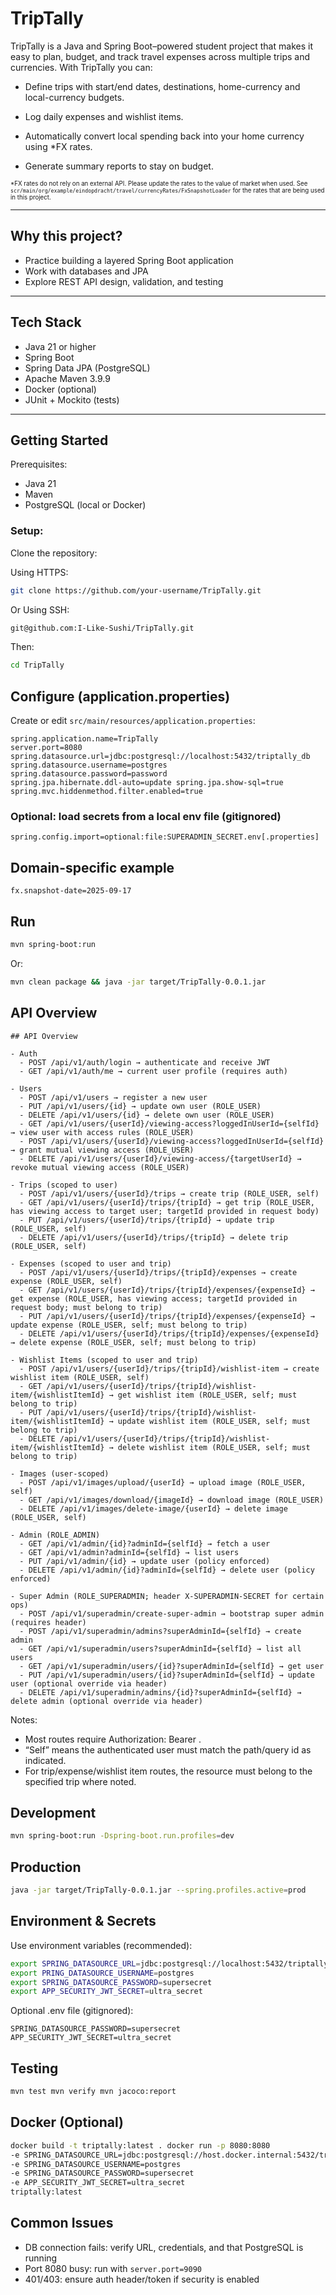 # TripTally

TripTally is a Java and Spring Boot–powered student project that makes it easy to plan, budget, and track travel expenses across multiple trips and currencies. With TripTally you can:

- Define trips with start/end dates, destinations, home-currency and local-currency budgets.

- Log daily expenses and wishlist items.

- Automatically convert local spending back into your home currency using *FX rates.

- Generate summary reports to stay on budget.

<sub><sup>*FX rates do not rely on an external API. Please update the rates to the value of market when used.
See `scr/main/org/example/eindopdracht/travel/currencyRates/FxSnapshotLoader` for the rates that are being used in this project.</sup></sub>

---

## Why this project?

- Practice building a layered Spring Boot application
- Work with databases and JPA
- Explore REST API design, validation, and testing

---

## Tech Stack

- Java 21 or higher
- Spring Boot
- Spring Data JPA (PostgreSQL)
- Apache Maven 3.9.9
- Docker (optional)
- JUnit + Mockito (tests)

---

## Getting Started

Prerequisites:

- Java 21
- Maven
- PostgreSQL (local or Docker)

### Setup:

Clone the repository:

Using HTTPS:
```bash
git clone https://github.com/your-username/TripTally.git
```

Or Using SSH:
```bash
git@github.com:I-Like-Sushi/TripTally.git
```

Then:

```bash
cd TripTally
```


## Configure (application.properties)

Create or edit `src/main/resources/application.properties`:

```properties
spring.application.name=TripTally
server.port=8080
spring.datasource.url=jdbc:postgresql://localhost:5432/triptally_db
spring.datasource.username=postgres spring.datasource.password=password
spring.jpa.hibernate.ddl-auto=update spring.jpa.show-sql=true
spring.mvc.hiddenmethod.filter.enabled=true
```

### Optional: load secrets from a local env file (gitignored)

```properties
spring.config.import=optional:file:SUPERADMIN_SECRET.env[.properties]
```

## Domain-specific example

```properties
fx.snapshot-date=2025-09-17
```

## Run

```bash
mvn spring-boot:run
```
Or:
```bash
mvn clean package && java -jar target/TripTally-0.0.1.jar
```


## API Overview

```text
## API Overview

- Auth
  - POST /api/v1/auth/login → authenticate and receive JWT
  - GET /api/v1/auth/me → current user profile (requires auth)

- Users
  - POST /api/v1/users → register a new user
  - PUT /api/v1/users/{id} → update own user (ROLE_USER)
  - DELETE /api/v1/users/{id} → delete own user (ROLE_USER)
  - GET /api/v1/users/{userId}/viewing-access?loggedInUserId={selfId} → view user with access rules (ROLE_USER)
  - POST /api/v1/users/{userId}/viewing-access?loggedInUserId={selfId} → grant mutual viewing access (ROLE_USER)
  - DELETE /api/v1/users/{userId}/viewing-access/{targetUserId} → revoke mutual viewing access (ROLE_USER)

- Trips (scoped to user)
  - POST /api/v1/users/{userId}/trips → create trip (ROLE_USER, self)
  - GET /api/v1/users/{userId}/trips/{tripId} → get trip (ROLE_USER, has viewing access to target user; targetId provided in request body)
  - PUT /api/v1/users/{userId}/trips/{tripId} → update trip (ROLE_USER, self)
  - DELETE /api/v1/users/{userId}/trips/{tripId} → delete trip (ROLE_USER, self)

- Expenses (scoped to user and trip)
  - POST /api/v1/users/{userId}/trips/{tripId}/expenses → create expense (ROLE_USER, self)
  - GET /api/v1/users/{userId}/trips/{tripId}/expenses/{expenseId} → get expense (ROLE_USER, has viewing access; targetId provided in request body; must belong to trip)
  - PUT /api/v1/users/{userId}/trips/{tripId}/expenses/{expenseId} → update expense (ROLE_USER, self; must belong to trip)
  - DELETE /api/v1/users/{userId}/trips/{tripId}/expenses/{expenseId} → delete expense (ROLE_USER, self; must belong to trip)

- Wishlist Items (scoped to user and trip)
  - POST /api/v1/users/{userId}/trips/{tripId}/wishlist-item → create wishlist item (ROLE_USER, self)
  - GET /api/v1/users/{userId}/trips/{tripId}/wishlist-item/{wishlistItemId} → get wishlist item (ROLE_USER, self; must belong to trip)
  - PUT /api/v1/users/{userId}/trips/{tripId}/wishlist-item/{wishlistItemId} → update wishlist item (ROLE_USER, self; must belong to trip)
  - DELETE /api/v1/users/{userId}/trips/{tripId}/wishlist-item/{wishlistItemId} → delete wishlist item (ROLE_USER, self; must belong to trip)

- Images (user-scoped)
  - POST /api/v1/images/upload/{userId} → upload image (ROLE_USER, self)
  - GET /api/v1/images/download/{imageId} → download image (ROLE_USER)
  - DELETE /api/v1/images/delete-image/{userId} → delete image (ROLE_USER, self)

- Admin (ROLE_ADMIN)
  - GET /api/v1/admin/{id}?adminId={selfId} → fetch a user
  - GET /api/v1/admin?adminId={selfId} → list users
  - PUT /api/v1/admin/{id} → update user (policy enforced)
  - DELETE /api/v1/admin/{id}?adminId={selfId} → delete user (policy enforced)

- Super Admin (ROLE_SUPERADMIN; header X-SUPERADMIN-SECRET for certain ops)
  - POST /api/v1/superadmin/create-super-admin → bootstrap super admin (requires header)
  - POST /api/v1/superadmin/admins?superAdminId={selfId} → create admin
  - GET /api/v1/superadmin/users?superAdminId={selfId} → list all users
  - GET /api/v1/superadmin/users/{id}?superAdminId={selfId} → get user
  - PUT /api/v1/superadmin/users/{id}?superAdminId={selfId} → update user (optional override via header)
  - DELETE /api/v1/superadmin/admins/{id}?superAdminId={selfId} → delete admin (optional override via header)
```

Notes:
- Most routes require Authorization: Bearer <token>.
- “Self” means the authenticated user must match the path/query id as indicated.
- For trip/expense/wishlist item routes, the resource must belong to the specified trip where noted.


## Development

```bash
mvn spring-boot:run -Dspring-boot.run.profiles=dev
```

## Production

```bash
java -jar target/TripTally-0.0.1.jar --spring.profiles.active=prod
```

## Environment & Secrets

Use environment variables (recommended):

```bash
export SPRING_DATASOURCE_URL=jdbc:postgresql://localhost:5432/triptally_db
export PRING_DATASOURCE_USERNAME=postgres
export SPRING_DATASOURCE_PASSWORD=supersecret
export APP_SECURITY_JWT_SECRET=ultra_secret
```

Optional .env file (gitignored):
```dotenv
SPRING_DATASOURCE_PASSWORD=supersecret APP_SECURITY_JWT_SECRET=ultra_secret
```

## Testing

```bash
mvn test mvn verify mvn jacoco:report
```

## Docker (Optional)

```bash
docker build -t triptally:latest . docker run -p 8080:8080
-e SPRING_DATASOURCE_URL=jdbc:postgresql://host.docker.internal:5432/triptally_db
-e SPRING_DATASOURCE_USERNAME=postgres
-e SPRING_DATASOURCE_PASSWORD=supersecret
-e APP_SECURITY_JWT_SECRET=ultra_secret
triptally:latest
```

## Common Issues

- DB connection fails: verify URL, credentials, and that PostgreSQL is running
- Port 8080 busy: run with `server.port=9090`
- 401/403: ensure auth header/token if security is enabled
